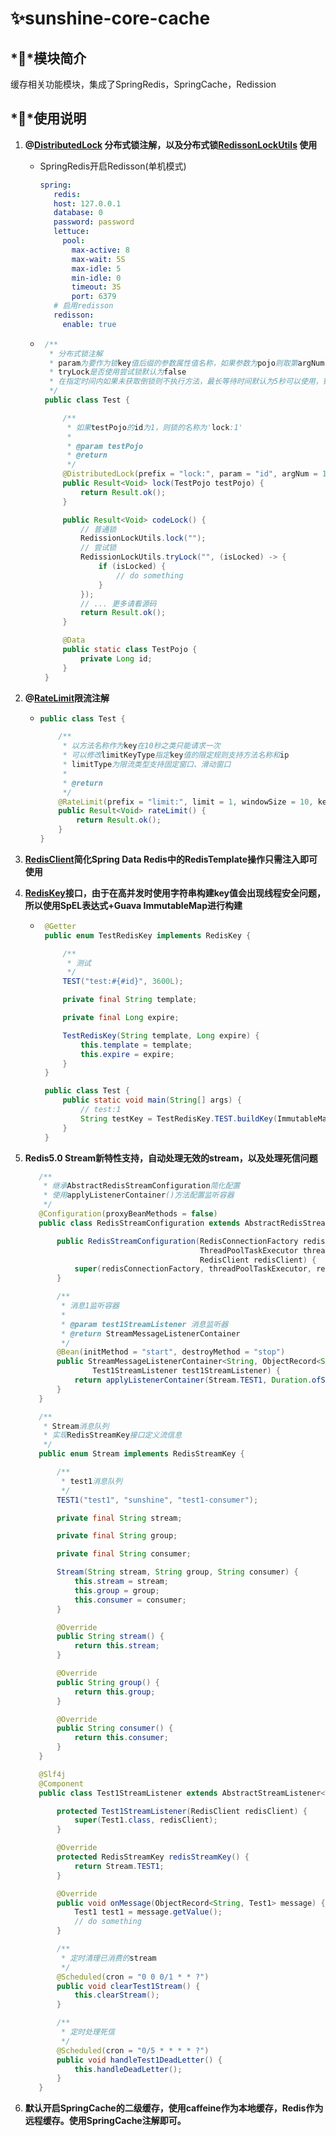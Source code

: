 # ✨sunshine-core-cache

## *💎*模块简介

缓存相关功能模块，集成了SpringRedis，SpringCache，Redission

## *💫*使用说明

1. **@[DistributedLock](src%2Fmain%2Fjava%2Forg%2Fsunshine%2Fcore%2Fcache%2Fannotation%2FDistributedLock.java)
   分布式锁注解，以及分布式锁[RedissonLockUtils](src%2Fmain%2Fjava%2Forg%2Fsunshine%2Fcore%2Fcache%2Fredisson%2Futil%2FRedissonLockUtils.java)
   使用**
   
    - SpringRedis开启Redisson(单机模式)
      ```yaml
      spring:
         redis:
         host: 127.0.0.1
         database: 0
         password: password
         lettuce:
           pool:
             max-active: 8
             max-wait: 5S
             max-idle: 5
             min-idle: 0
             timeout: 3S
             port: 6379
         # 启用redisson
         redisson:
           enable: true
      ```
    - ```java
       /**
        * 分布式锁注解
        * param为要作为锁key值后缀的参数属性值名称，如果参数为pojo则取第argNum下的属性名称为couponId参数值（默认为第一个）
        * tryLock是否使用尝试锁默认为false
        * 在指定时间内如果未获取倒锁则不执行方法，最长等待时间默认为5秒可以使用，锁释放时间默认为10秒
        */
       public class Test {
      
           /**
            * 如果testPojo的id为1，则锁的名称为'lock:1'
            *
            * @param testPojo
            * @return
            */
           @DistributedLock(prefix = "lock:", param = "id", argNum = 1, tryLock = true)
           public Result<Void> lock(TestPojo testPojo) {
               return Result.ok();
           }
      
           public Result<Void> codeLock() {
               // 普通锁
               RedissionLockUtils.lock("");
               // 尝试锁
               RedissionLockUtils.tryLock("", (isLocked) -> {
                   if (isLocked) {
                       // do something
                   }
               });
               // ... 更多请看源码
               return Result.ok();
           }
      
           @Data
           public static class TestPojo {
               private Long id;
           }
       }
      ```
   
2. **@[RateLimit](src%2Fmain%2Fjava%2Forg%2Fsunshine%2Fcore%2Fcache%2Fannotation%2FRateLimit.java)限流注解**
   - ```java
     public class Test {
     
         /**
          * 以方法名称作为key在10秒之类只能请求一次
          * 可以修改limitKeyType指定key值的限定规则支持方法名称和ip
          * limitType为限流类型支持固定窗口、滑动窗口
          *
          * @return
          */
         @RateLimit(prefix = "limit:", limit = 1, windowSize = 10, keyType = RateLimit.RateLimitKeyType.METHOD, type = RateLimit.RateLimitType.FIXED_WINDOW)
         public Result<Void> rateLimit() {
             return Result.ok();
         }
     }
     ```

3. **[RedisClient](src%2Fmain%2Fjava%2Forg%2Fsunshine%2Fcore%2Fcache%2FRedisClient.java)简化Spring Data Redis中的RedisTemplate操作只需注入即可使用**

4. **[RedisKey](src%2Fmain%2Fjava%2Forg%2Fsunshine%2Fcore%2Fcache%2FRedisKey.java)接口，由于在高并发时使用字符串构建key值会出现线程安全问题，所以使用SpEL表达式+Guava ImmutableMap进行构建**

   - ```java
      @Getter
      public enum TestRedisKey implements RedisKey {
     
          /**
           * 测试
           */
          TEST("test:#{#id}", 3600L);
     
          private final String template;
     
          private final Long expire;
     
          TestRedisKey(String template, Long expire) {
              this.template = template;
              this.expire = expire;
          }
      }
     
      public class Test {
          public static void main(String[] args) {
              // test:1
              String testKey = TestRedisKey.TEST.buildKey(ImmutableMap.<String, String>builder().put("id", "1").build());
          }
      }
     ```

5. **Redis5.0 Stream新特性支持，自动处理无效的stream，以及处理死信问题**

   ```java
      /**
       * 继承AbstractRedisStreamConfiguration简化配置
       * 使用applyListenerContainer()方法配置监听容器
       */
      @Configuration(proxyBeanMethods = false)
      public class RedisStreamConfiguration extends AbstractRedisStreamConfiguration {
   
          public RedisStreamConfiguration(RedisConnectionFactory redisConnectionFactory,
                                          ThreadPoolTaskExecutor threadPoolTaskExecutor,
                                          RedisClient redisClient) {
              super(redisConnectionFactory, threadPoolTaskExecutor, redisClient);
          }
   
          /**
           * 消息1监听容器
           *
           * @param test1StreamListener 消息监听器
           * @return StreamMessageListenerContainer
           */
          @Bean(initMethod = "start", destroyMethod = "stop")
          public StreamMessageListenerContainer<String, ObjectRecord<String, OrderMessage>> orderExpiredConsumerListener(
                  Test1StreamListener test1StreamListener) {
              return applyListenerContainer(Stream.TEST1, Duration.ofSeconds(1L), 10, Test1.class, test1StreamListener);
          }
      }
   
      /**
       * Stream消息队列
       * 实现RedisStreamKey接口定义流信息
       */
      public enum Stream implements RedisStreamKey {
   
          /**
           * test1消息队列
           */
          TEST1("test1", "sunshine", "test1-consumer");
   
          private final String stream;
   
          private final String group;
   
          private final String consumer;
   
          Stream(String stream, String group, String consumer) {
              this.stream = stream;
              this.group = group;
              this.consumer = consumer;
          }
   
          @Override
          public String stream() {
              return this.stream;
          }
   
          @Override
          public String group() {
              return this.group;
          }
   
          @Override
          public String consumer() {
              return this.consumer;
          }
      }
   
      @Slf4j
      @Component
      public class Test1StreamListener extends AbstractStreamListener<Test1> {
   
          protected Test1StreamListener(RedisClient redisClient) {
              super(Test1.class, redisClient);
          }
   
          @Override
          protected RedisStreamKey redisStreamKey() {
              return Stream.TEST1;
          }
   
          @Override
          public void onMessage(ObjectRecord<String, Test1> message) {
              Test1 test1 = message.getValue();
              // do something
          }
   
          /**
           * 定时清理已消费的stream
           */
          @Scheduled(cron = "0 0 0/1 * * ?")
          public void clearTest1Stream() {
              this.clearStream();
          }
   
          /**
           * 定时处理死信
           */
          @Scheduled(cron = "0/5 * * * * ?")
          public void handleTest1DeadLetter() {
              this.handleDeadLetter();
          }
      }
   ```

6. **默认开启SpringCache的二级缓存，使用caffeine作为本地缓存，Redis作为远程缓存。使用SpringCache注解即可。**